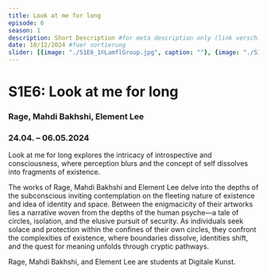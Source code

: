 ```yaml
---
title: Look at me for long
episode: 6
season: 1
description: Short Description #for meta description only (link verschicken etc. nicht auf der seite zu sehen)
date: 10/12/2024 #fuer sortierung
slider: [{image: "./S1E6_1©LamflGroup.jpg", caption: ""}, {image: "./S1E6_2©LamflGroup.jpg", caption: ""}, {image: "./S1E6_3©LamflGroup.jpg", caption: ""}, {image: "./S1E6_4©LamflGroup.jpg", caption: ""}, {image: "./S1E6_5©LamflGroup.jpg", caption: ""},]
---
```


# S1E6: Look at me for long
### Rage, Mahdi Bakhshi, Element Lee 
### 24.04. – 06.05.2024 
		
Look at me for long explores the intricacy of introspective and consciousness, where perception blurs and the concept of self dissolves into fragments of existence.
 
The works of Rage, Mahdi Bakhshi and Element Lee delve into the depths of the subconscious inviting contemplation on the fleeting nature of existence and idea of identity and space.
Between the enigmacicity of their artworks lies a narrative woven from the depths of the human psyche—a tale of circles, isolation, and the elusive pursuit of security. As individuals seek solace and protection within the confines of their own circles, they confront the complexities of existence, where boundaries dissolve, identities shift, and the quest for meaning unfolds through cryptic pathways.

Rage, Mahdi Bakhshi, and Element Lee are students at Digitale Kunst.

